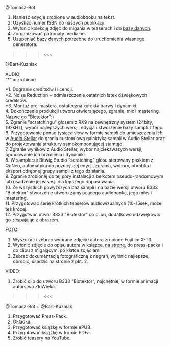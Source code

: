 @Tomasz-Bot
1. Nanieść edycje zrobione w audiobooku na tekst.
2. Uzyskać numer ISBN do naszych publikacji.
3. Wyłonić kolekcję zdjęć do migania w teaserach i do [bazy danych](https://github.com/Tomasz-Bot/Biotektor/blob/main/okladka/linki-do-wzorcow.md).
4. Zorganizować patronaty medialne.
5. Uzupeniać [bazy danych](https://github.com/Tomasz-Bot/Biotektor/blob/main/okladka/linki-do-wzorcow.md) potrzebne do uruchomienia własnego generatora.

>>><<<

@Bart-Kuzniak

AUDIO:</br>
"*" = zrobione</br>

*1. Dogranie creditsów i licencji. </br>
*2. Noise Reduction + odmlaszczenie ostatnich łatek dźwiękowych i creditsów.</br>
*3. Montaż pre-mastera, ostateczna korekta barwy i dynamiki.</br>
4. Dokończenie produkcji utworu otwierającego, zgranie, mix i mastering. Nazwę go "Biotektor":)</br>
5. Zgranie "scratchingu" głosem z RX9 na zewnętrzny system (24bity, 192kHz), wybór najlepszych wersji, edycja i stworzenie bazy sampli z tego.</br>
6. Przygotowanie ponad tysiąca słów w formie sampli do umieszczenia ich w [Audio Stellar](https://audiostellar.xyz/) do grania custom'ową galaktyką sampli w Audio Stellar oraz do projektowania struktury samokomponującej stamtąd.</br>
7. Zgranie wyników z Audio Stellar, wybór najciekawszych wersji, opracowanie ich brzmienia i dynamiki.</br>
8. W samplerze Bitwig Studio "scratching" głosu sterowany paskiem z QuNeo, automatyka do pozniejszej edycji, zgrania, wybory, obróbka i eksport odrębnej grupy sampli z tego działania.</br>
9. Zgranie zrobionej do tej pory instalacji z bełkotem pseudo-randomowym lub osadzenie jej w sesji dla lepszego dopasowania.</br>
10. Ze wszystkich powyższych baz sampli i na bazie wersji utworu B333 "Biotektor" stworzenie utworu zamykającego audiobooka, jego miks i mastering.</br>
11. Przygotować serię krótkich teaserów audiowizualnych (10-15sek, może też krócej.</br>
12. Przygotwać utwór B333 "Biotektor" do clipu, dodatkowo udźwiękowić go zespajając z obrazem.</br>

FOTO:
1. Wyszukać i zebrać wybrane zdjęcie autora zrobione Fujifilm X-T3.
2. Wyłonić zdjęcie do opisu autora w książce, [na stronę](https://studio333.net/biotektor/), do press-packa i do clipu z migającymi po klatce zdjęciami.
3. Zebrać dokumentację fotograficzną z nagrań, wyłonić najlepsze, obrobić, osadzić na stronie z pkt. 2.

VIDEO:
1. Zrobić clip do utworu B333 "Biotektor", najchętniej w formie animacji autorstwa ZłoWieka.

>>><<<

@Tomasz-Bot + @Bart-Kuzniak
1. Przygotować Press-Pack.
2. Okładka.
3. Przygotować książkę w formie ePUB.
4. Przygotować książkę w formie PDFa.
5. Zrobić teasery na YouTube.
